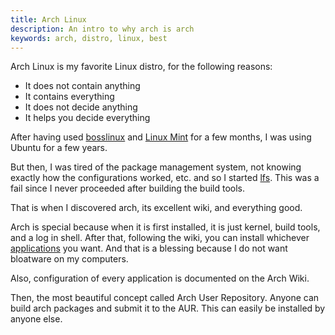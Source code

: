 ```yaml
---
title: Arch Linux
description: An intro to why arch is arch
keywords: arch, distro, linux, best
---
```

Arch Linux is my favorite Linux distro, for the following reasons:

* It does not contain anything 
* It contains everything
* It does not decide anything
* It helps you decide everything

After having used [bosslinux](http://bosslinux.in/) and [Linux Mint](http://linuxmint.com/) for a few months, I was using Ubuntu for a few years. 

But then, I was tired of the package management system, not knowing exactly how the configurations worked, etc. and so I started [lfs](http://www.linuxfromscratch.org/). This was a fail since I never proceeded after building the build tools.

That is when I discovered arch, its excellent wiki, and everything good.

Arch is special because when it is first installed, it is just kernel, build tools, and a log in shell. After that, following the wiki, you can install whichever [applications](https://wiki.archlinux.org/index.php/List_of_Applications) you want. And that is a blessing because I do not want bloatware on my computers.

Also, configuration of every application is documented on the Arch Wiki.

Then, the most beautiful concept called Arch User Repository. Anyone can build arch packages and submit it to the AUR. This can easily be installed by anyone else. 
